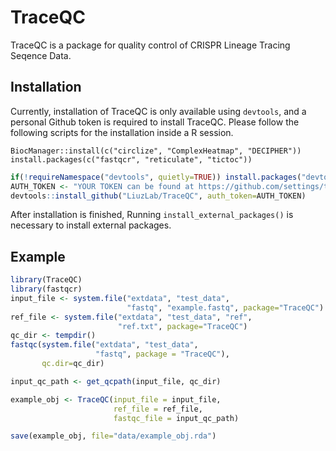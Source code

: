 # TraceQC

TraceQC is a package for quality control of CRISPR Lineage Tracing Seqence Data.

## Installation

Currently, installation of TraceQC is only available using `devtools`, and a personal Github token is required to install TraceQC. Please follow the following scripts for the installation inside a R session.

```
BiocManager::install(c("circlize", "ComplexHeatmap", "DECIPHER"))
install.packages(c("fastqcr", "reticulate", "tictoc"))
```

```r
if(!requireNamespace("devtools", quietly=TRUE)) install.packages("devtools")
AUTH_TOKEN <- "YOUR TOKEN can be found at https://github.com/settings/tokens"
devtools::install_github("LiuzLab/TraceQC", auth_token=AUTH_TOKEN)
```

After installation is finished, Running `install_external_packages()` is necessary to install external packages.

## Example

```r
library(TraceQC)
library(fastqcr)
input_file <- system.file("extdata", "test_data",
                          "fastq", "example.fastq", package="TraceQC")
ref_file <- system.file("extdata", "test_data", "ref",
                        "ref.txt", package="TraceQC")
qc_dir <- tempdir()
fastqc(system.file("extdata", "test_data",
                   "fastq", package = "TraceQC"),
       qc.dir=qc_dir)

input_qc_path <- get_qcpath(input_file, qc_dir)

example_obj <- TraceQC(input_file = input_file,
                       ref_file = ref_file,
                       fastqc_file = input_qc_path)

save(example_obj, file="data/example_obj.rda")
```
